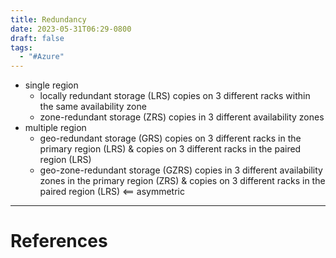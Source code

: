 ```yaml
---
title: Redundancy
date: 2023-05-31T06:29-0800
draft: false
tags:
  - "#Azure"
---
```


- single region
    - locally redundant storage (LRS)
      copies on 3 different racks within the same availability zone
    - zone-redundant storage (ZRS)
      copies in 3 different availability zones
- multiple region
    - geo-redundant storage (GRS)
      copies on 3 different racks in the primary region (LRS) &
      copies on 3 different racks in the paired region (LRS)
    - geo-zone-redundant storage (GZRS)
      copies in 3 different availability zones in the primary region (ZRS) &
      copies on 3 different racks in the paired region (LRS) <== asymmetric

---
# References
